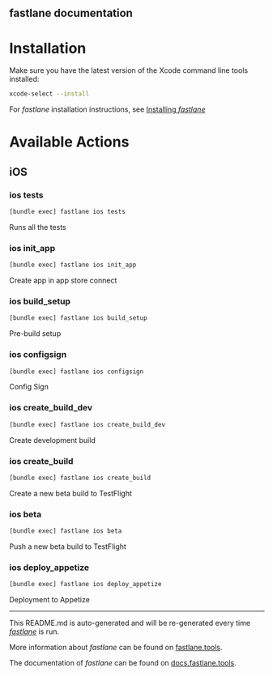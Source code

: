 fastlane documentation
----

# Installation

Make sure you have the latest version of the Xcode command line tools installed:

```sh
xcode-select --install
```

For _fastlane_ installation instructions, see [Installing _fastlane_](https://docs.fastlane.tools/#installing-fastlane)

# Available Actions

## iOS

### ios tests

```sh
[bundle exec] fastlane ios tests
```

Runs all the tests

### ios init_app

```sh
[bundle exec] fastlane ios init_app
```

Create app in app store connect

### ios build_setup

```sh
[bundle exec] fastlane ios build_setup
```

Pre-build setup

### ios configsign

```sh
[bundle exec] fastlane ios configsign
```

Config Sign

### ios create_build_dev

```sh
[bundle exec] fastlane ios create_build_dev
```

Create development build

### ios create_build

```sh
[bundle exec] fastlane ios create_build
```

Create a new beta build to TestFlight

### ios beta

```sh
[bundle exec] fastlane ios beta
```

Push a new beta build to TestFlight

### ios deploy_appetize

```sh
[bundle exec] fastlane ios deploy_appetize
```

Deployment to Appetize

----

This README.md is auto-generated and will be re-generated every time [_fastlane_](https://fastlane.tools) is run.

More information about _fastlane_ can be found on [fastlane.tools](https://fastlane.tools).

The documentation of _fastlane_ can be found on [docs.fastlane.tools](https://docs.fastlane.tools).
